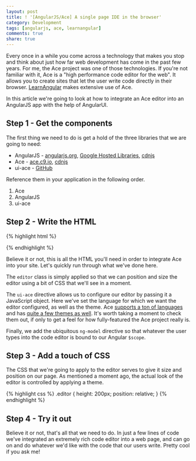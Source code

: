 ```yaml
---
layout: post
title: ! '[AngularJS/Ace] A single page IDE in the browser'
category: Development
tags: [angularjs, ace, learnangular]
comments: true
share: true
---
```


Every once in a while you come across a technology that makes you stop and think about just how far web development has come in the past few years. For me, the Ace project was one of those technologies. If you're not familiar with it, Ace is a "high performance code editor for the web". It allows you to create sites that let the user write code directly in their browser. [LearnAngular](http://www.learn-angular.org) makes extensive use of Ace.

In this article we're going to look at how to integrate an Ace editor into an AngularJS app with the help of AngularUI.

## Step 1 - Get the components

The first thing we need to do is get a hold of the three libraries that we are going to need:

+ AngularJS - [angularjs.org](https://angularjs.org/), [Google Hosted Libraries](https://developers.google.com/speed/libraries/devguide#angularjs), [cdnjs](http://cdnjs.com/libraries/angular.js)
+ Ace - [ace.c9.io](http://ace.c9.io/), [cdnjs](http://cdnjs.com/libraries/ace)
+ ui-ace - [GitHub](https://github.com/angular-ui/ui-ace)

Reference them in your application in the following order.

1. Ace
2. AngularJS
3. ui-ace

## Step 2 - Write the HTML

{% highlight html %}
<div class="editor" ui-ace="{ mode: 'javascript', theme: 'monokai' }" ng-model="javascriptCode"></div>
{% endhighlight %}

Believe it or not, this is all the HTML you'll need in order to integrate Ace into your site. Let's quickly run through what we've done here.

The `editor` class is simply applied so that we can position and size the editor using a bit of CSS that we'll see in a moment.

The `ui-ace` directive allows us to configure our editor by passing it a JavaScript object. Here we've set the language for which we want the editor configured, as well as the theme. Ace [supports a ton of languages](https://github.com/ajaxorg/ace/tree/master/lib/ace/mode) and has [quite a few themes as well](https://github.com/ajaxorg/ace/tree/master/lib/ace/theme). It's worth taking a moment to check them out, if only to get a feel for how fully-featured the Ace project really is.

Finally, we add the ubiquitous `ng-model` directive so that whatever the user types into the code editor is bound to our Angular `$scope`.

## Step 3 - Add a touch of CSS

The CSS that we're going to apply to the editor serves to give it size and position on our page. As mentioned a moment ago, the actual look of the editor is controlled by applying a theme.

{% highlight css %}
.editor { 
	height: 200px;
	position: relative;
}
{% endhighlight %}

## Step 4 - Try it out

Believe it or not, that's all that we need to do. In just a few lines of code we've integrated an extremely rich code editor into a web page, and can go on and do whatever we'd like with the code that our users write. Pretty cool if you ask me!